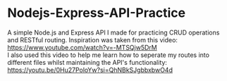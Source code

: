 # Nodejs-Express-API-Practice
A simple Node.js and Express API I made for practicing CRUD operations and RESTful routing.
Inspiration was taken from this video: <br>https://www.youtube.com/watch?v=-MTSQjw5DrM <br>
I also used this video to help me learn how to seperate my routes into different files whilst maintaining the API's functionality: <br> https://youtu.be/0Hu27PoloYw?si=QhNBkSJgbbxbwO4d
